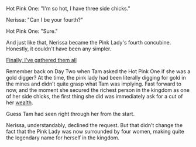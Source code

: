 <!-- title: Side Chick No.4 -->

Hot Pink One: "I'm so hot, I have three side chicks."

Nerissa: "Can I be your fourth?"

Hot Pink One: "Sure."

And just like that, Nerissa became the Pink Lady's fourth concubine. Honestly, it couldn't have been any simpler.

[Finally, I've gathered them all](#embed:https://www.youtube.com/live/gtOGWDKwQfY?feature=shared&t=4682)

Remember back on Day Two when Tam asked the Hot Pink One if she was a gold digger? At the time, the pink lady had been literally digging for gold in the mines and didn’t quite grasp what Tam was implying. Fast forward to now, and the moment she secured the richest person in the kingdom as one of her side chicks, the first thing she did was immediately ask for a cut of her [wealth](https://www.youtube.com/live/gtOGWDKwQfY?feature=shared&t=4779).

Guess Tam had seen right through her from the start.

Nerissa, understandably, declined the request. But that didn’t change the fact that the Pink Lady was now surrounded by four women, making quite the legendary name for herself in the kingdom.